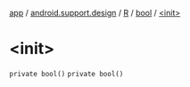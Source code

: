 [app](../../../index.md) / [android.support.design](../../index.md) / [R](../index.md) / [bool](index.md) / [&lt;init&gt;](./-init-.md)

# &lt;init&gt;

`private bool()`
`private bool()`